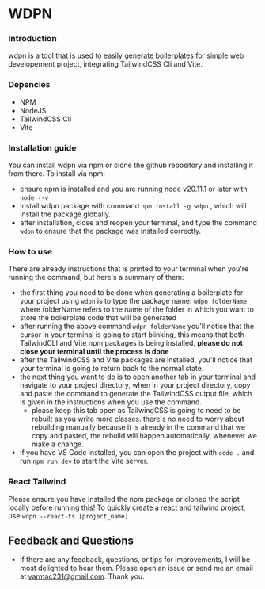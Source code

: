 # WDPN

### Introduction
wdpn is a tool that is used to easily generate boilerplates for simple web developement project, integrating TailwindCSS Cli and Vite. 

### Depencies
- NPM
- NodeJS
- TailwindCSS Cli
- Vite

### Installation guide
You can install wdpn via npm or clone the github repository and installing it from there.
To install via npm:

- ensure npm is installed and you are running node v20.11.1 or later with `node --v`
- install wdpn package with command `npm install -g wdpn` , which will install the package globally.
- after installation, close and reopen your terminal, and type the command `wdpn` to ensure that the package was installed correctly.

### How to use
There are already instructions that is printed to your terminal when you're running the command, but here's a summary of them:

- the first thing you need to be done when generating a boilerplate for your project using `wdpn` is to type the package name: `wdpn folderName` where folderName refers to the name of the folder in which you want to store the boilerplate code that will be generated
- after running the above command `wdpn folderName` you'll notice that the cursor in your terminal is going to start blinking, this means that both TailwindCLI and Vite npm packages is being installed, **please do not close your terminal until the process is done**
- after the TailwindCSS and Vite packages are installed, you'll notice that your terminal is going to return back to the normal state.
- the next thing you want to do is to open another tab in your terminal and navigate to your project directory, when in your project directory, copy and paste the command to generate the TailwindCSS output file, which is given in the instructions when you use the command.
    - please keep this tab open as TailwindCSS is going to need to be rebuilt as you write more classes. there's no need to worry about rebuilding manually because it is already in the command that we copy and pasted, the rebuild will happen automatically, whenever we make a change.
- if you have VS Code installed, you can open the project with `code .` and run `npm run dev` to start the Vite server.

### React Tailwind 
Please ensure you have installed the npm package or cloned the script locally before running this!
To quickly create a react and tailwind project, use `wdpn --react-ts [project_name]`
 
## Feedback and Questions
- if there are any feedback, questions, or tips for improvements, I will be most delighted to hear them. Please open an issue or send me an email at varmac231@gmail.com. Thank you.
